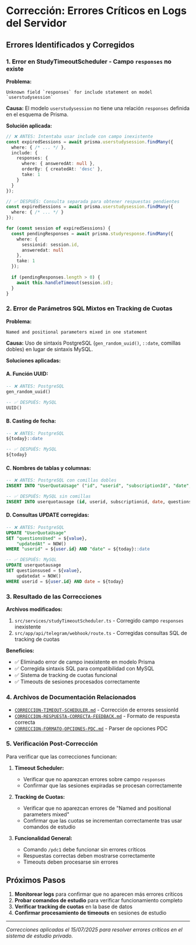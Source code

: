 # Corrección: Errores Críticos en Logs del Servidor

## Errores Identificados y Corregidos

### 1. **Error en StudyTimeoutScheduler - Campo `responses` no existe**

**Problema:**
```
Unknown field `responses` for include statement on model `userstudysession`
```

**Causa:** El modelo `userstudysession` no tiene una relación `responses` definida en el esquema de Prisma.

**Solución aplicada:**
```typescript
// ❌ ANTES: Intentaba usar include con campo inexistente
const expiredSessions = await prisma.userstudysession.findMany({
  where: { /* ... */ },
  include: {
    responses: {
      where: { answeredAt: null },
      orderBy: { createdAt: 'desc' },
      take: 1
    }
  }
});

// ✅ DESPUÉS: Consulta separada para obtener respuestas pendientes
const expiredSessions = await prisma.userstudysession.findMany({
  where: { /* ... */ }
});

for (const session of expiredSessions) {
  const pendingResponses = await prisma.studyresponse.findMany({
    where: {
      sessionid: session.id,
      answeredat: null
    },
    take: 1
  });
  
  if (pendingResponses.length > 0) {
    await this.handleTimeout(session.id);
  }
}
```

### 2. **Error de Parámetros SQL Mixtos en Tracking de Cuotas**

**Problema:**
```
Named and positional parameters mixed in one statement
```

**Causa:** Uso de sintaxis PostgreSQL (`gen_random_uuid()`, `::date`, comillas dobles) en lugar de sintaxis MySQL.

**Soluciones aplicadas:**

#### A. **Función UUID:**
```sql
-- ❌ ANTES: PostgreSQL
gen_random_uuid()

-- ✅ DESPUÉS: MySQL
UUID()
```

#### B. **Casting de fecha:**
```sql
-- ❌ ANTES: PostgreSQL
${today}::date

-- ✅ DESPUÉS: MySQL
${today}
```

#### C. **Nombres de tablas y columnas:**
```sql
-- ❌ ANTES: PostgreSQL con comillas dobles
INSERT INTO "UserQuotaUsage" ("id", "userid", "subscriptionId", "date", "questionsUsed", "failedQuestionsUsed", "createdAt", "updatedAt")

-- ✅ DESPUÉS: MySQL sin comillas
INSERT INTO userquotausage (id, userid, subscriptionid, date, questionsused, failedquestionsused, createdat, updatedat)
```

#### D. **Consultas UPDATE corregidas:**
```sql
-- ❌ ANTES: PostgreSQL
UPDATE "UserQuotaUsage" 
SET "questionsUsed" = ${value},
    "updatedAt" = NOW()
WHERE "userid" = ${user.id} AND "date" = ${today}::date

-- ✅ DESPUÉS: MySQL
UPDATE userquotausage 
SET questionsused = ${value},
    updatedat = NOW()
WHERE userid = ${user.id} AND date = ${today}
```

### 3. **Resultado de las Correcciones**

**Archivos modificados:**
1. `src/services/studyTimeoutScheduler.ts` - Corregido campo `responses` inexistente
2. `src/app/api/telegram/webhook/route.ts` - Corregidas consultas SQL de tracking de cuotas

**Beneficios:**
- ✅ Eliminado error de campo inexistente en modelo Prisma
- ✅ Corregida sintaxis SQL para compatibilidad con MySQL
- ✅ Sistema de tracking de cuotas funcional
- ✅ Timeouts de sesiones procesados correctamente

### 4. **Archivos de Documentación Relacionados**

- [`CORRECCION-TIMEOUT-SCHEDULER.md`](CORRECCION-TIMEOUT-SCHEDULER.md) - Corrección de errores sessionId
- [`CORRECCION-RESPUESTA-CORRECTA-FEEDBACK.md`](CORRECCION-RESPUESTA-CORRECTA-FEEDBACK.md) - Formato de respuesta correcta
- [`CORRECCION-FORMATO-OPCIONES-PDC.md`](CORRECCION-FORMATO-OPCIONES-PDC.md) - Parser de opciones PDC

### 5. **Verificación Post-Corrección**

Para verificar que las correcciones funcionan:

1. **Timeout Scheduler:**
   - Verificar que no aparezcan errores sobre campo `responses`
   - Confirmar que las sesiones expiradas se procesan correctamente

2. **Tracking de Cuotas:**
   - Verificar que no aparezcan errores de "Named and positional parameters mixed"
   - Confirmar que las cuotas se incrementan correctamente tras usar comandos de estudio

3. **Funcionalidad General:**
   - Comando `/pdc1` debe funcionar sin errores críticos
   - Respuestas correctas deben mostrarse correctamente
   - Timeouts deben procesarse sin errores

## Próximos Pasos

1. **Monitorear logs** para confirmar que no aparecen más errores críticos
2. **Probar comandos de estudio** para verificar funcionamiento completo
3. **Verificar tracking de cuotas** en la base de datos
4. **Confirmar procesamiento de timeouts** en sesiones de estudio

---

*Correcciones aplicadas el 15/07/2025 para resolver errores críticos en el sistema de estudio privado.* 